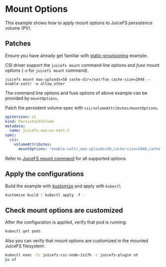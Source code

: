 # Mount Options

This example shows how to apply mount options to JuiceFS persistence volume (PV).

## Patches

Ensure you have already get familiar with [static-provisioning](../static-provisioning/README.md) example.

CSI driver support the `juicefs mount` command line options and _fuse_ mount options (`-o` for `juicefs mount` command).

```
juicefs mount max-uploads=50 cache-dir=/var/foo cache-size=2048 --enable-xattr -o allow_other
```

The command line options and fuse options of above example can be provided by `mountOptions`.

Patch the persistent volume spec with `csi/volumeAttributes/mountOptions`.

```yaml
apiVersion: v1
kind: PersistentVolume
metadata:
  name: juicefs-aws-us-east-1
spec:
  csi:
    volumeAttributes:
      mountOptions: "enable-xattr,max-uploads=50,cache-size=2048,cache-dir=/var/foo,allow_other"
```

Refer to [JuiceFS mount command](https://github.com/juicedata/juicefs/#mount-a-volume) for all supported options.

## Apply the configurations

Build the example with [kustomize](https://github.com/kubernetes-sigs/kustomize) and apply with `kubectl`

```s
kustomize build | kubectl apply -f -
```

## Check mount options are customized

After the configuration is applied, verify that pod is running:

```sh
kubectl get pods
```

Also you can verify that mount options are customized in the mounted JuiceFS filesystem:

```sh
kubectl exec -ti juicefs-csi-node-2zz7h -c juicefs-plugin sh
ps xf
```
